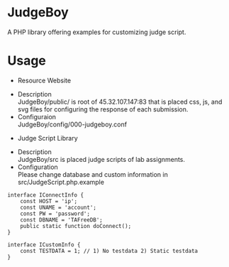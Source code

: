 # JudgeBoy
A PHP library offering examples for customizing judge script. 
  
# Usage
+ Resource Website
* Description  
JudgeBoy/public/ is root of 45.32.107.147:83 that is placed css, js, and svg files for configuring the response of each submission.  
* Configuraion  
JudgeBoy/config/000-judgeboy.conf  
+ Judge Script Library
* Description  
JudgeBoy/src is placed judge scripts of lab assignments.  
* Configuration   
Please change database and custom information in src/JudgeScript.php.example
```
interface IConnectInfo {
	const HOST = 'ip';
	const UNAME = 'account';
	const PW = 'password';
	const DBNAME = 'TAFreeDB';
	public static function doConnect();
}

interface ICustomInfo {
	const TESTDATA = 1; // 1) No testdata 2) Static testdata 
}
```
